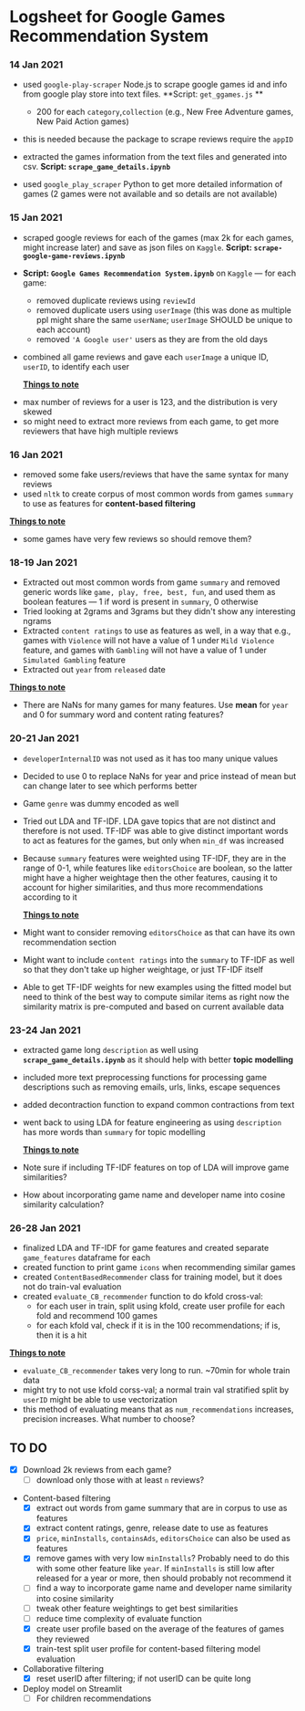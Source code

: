 

# Logsheet for Google Games Recommendation System



### 14 Jan 2021

- used `google-play-scraper` Node.js to scrape google games id and info from google play store into text files. **Script: `get_ggames.js` **

  - 200 for each `category`,`collection` (e.g., New Free Adventure games, New Paid Action games)

- this is needed because the package to scrape reviews require the `appID`

- extracted the games information from the text files and generated into csv. **Script: `scrape_game_details.ipynb`**

- used `google_play_scraper` Python to get more detailed information of games (2 games were not available and so details are not available)

  

### 15 Jan 2021

- scraped google reviews for each of the games (max 2k for each games, might increase later) and save as json files on `Kaggle`. **Script: `scrape-google-game-reviews.ipynb`**

- **Script: `Google Games Recommendation System.ipynb`** on `Kaggle` — for each game: 

  - removed duplicate reviews using `reviewId`
  - removed duplicate users using `userImage` (this was done as multiple ppl might share the same `userName`; `userImage` SHOULD be unique to each account)
  - removed `'A Google user'` users as they are from the old days

- combined all game reviews and gave each `userImage` a unique ID, `userID`, to identify each user 

  <u>**Things to note**</u>

* max number of reviews for a user is 123, and the distribution is very skewed
* so might need to extract more reviews from each game, to get more reviewers that have high multiple reviews



### 16 Jan 2021

- removed some fake users/reviews that have the same syntax for many reviews
- used `nltk` to create corpus of most common words from games `summary` to use as features for  **content-based filtering**

<u>**Things to note**</u>

* some games have very few reviews so should remove them?



### 18-19 Jan 2021 

* Extracted out most common words from game `summary` and removed generic words like `game, play, free, best, fun`, and used them as boolean features — 1 if word is present in `summary`, 0 otherwise
* Tried looking at 2grams and 3grams but they didn't show any interesting ngrams
* Extracted `content ratings` to use as features as well, in a way that e.g., games with `Violence` will not have a value of 1 under `Mild Violence` feature, and games with `Gambling` will not have a value of 1 under `Simulated Gambling` feature
* Extracted out `year` from `released` date

<u>**Things to note**</u>

* There are NaNs for many games for many features. Use **mean** for `year` and 0 for summary word and content rating features? 



### 20-21 Jan 2021 

* `developerInternalID` was not used as it has too many unique values

* Decided to use 0 to replace NaNs for year and price instead of mean but can change later to see which performs better

* Game `genre` was dummy encoded as well

* Tried out LDA and TF-IDF. LDA gave topics that are not distinct and therefore is not used. TF-IDF was able to give distinct important words to act as features for the games, but only when `min_df` was increased

* Because `summary` features were weighted using TF-IDF, they are in the range of 0-1, while features like `editorsChoice` are boolean, so the latter might have a higher weightage then the other features, causing it to account for higher similarities, and thus more recommendations according to it

  <u>**Things to note**</u>

* Might want to consider removing `editorsChoice` as that can have its own recommendation section

* Might want to include `content ratings` into the `summary` to TF-IDF as well so that they don't take up higher weightage, or just TF-IDF itself

* Able to get TF-IDF weights for new examples using the fitted model but need to think of the best way to compute similar items as right now the similarity matrix is pre-computed and based on current available data



### 23-24 Jan 2021 

* extracted game long `description` as well using  **`scrape_game_details.ipynb`** as it should help with better **topic modelling**

* included more text preprocessing functions for processing game descriptions such as removing emails, urls, links, escape sequences

* added decontraction function to expand common contractions from text

* went back to using LDA for feature engineering as using `description` has more words than `summary` for topic modelling

  <u>**Things to note**</u>

* Note sure if including TF-IDF features on top of LDA will improve game similarities?

* How about incorporating game name and developer name into cosine similarity calculation?



### 26-28 Jan 2021  

* finalized LDA and TF-IDF for game features and created separate `game_features` dataframe for each
* created function to print game `icons` when recommending similar games
* created `ContentBasedRecommender` class for training model, but it does not do train-val evaluation
* created `evaluate_CB_recommender` function to do kfold cross-val: 
  * for each user in train, split using kfold, create user profile for each fold and recommend 100 games 
  * for each kfold val, check if it is in the 100 recommendations; if is, then it is a hit

<u>**Things to note**</u>

* `evaluate_CB_recommender` takes very long to run. ~70min for whole train data
* might try to not use kfold corss-val; a normal train val stratified split by `userID` might be able to use vectorization
* this method of evaluating means that as `num_recommendations` increases, precision increases. What number to choose? 



## TO DO

- [x] Download 2k reviews from each game?
  - [ ] download only those with at least `n` reviews?

* Content-based filtering
  - [x] extract out words from game summary that are in corpus to use as features
  - [x] extract content ratings, genre, release date to use as features
  - [x] `price`, `minInstalls`, `containsAds`, `editorsChoice` can also be used as features
  - [x] remove games with very low `minInstalls`? Probably need to do this with some other feature like `year`. If `minInstalls` is still low after released for a year or more, then should probably not recommend it
  - [ ] find a way to incorporate game name and developer name similarity into cosine similarity 
  - [ ] tweak other feature weightings to get best similarities
  - [ ] reduce time complexity of evaluate function
  - [x] create user profile based on the average of the features of games they reviewed
  - [x] train-test split user profile for content-based filtering model evaluation
* Collaborative filtering
  * [x] reset userID after filtering; if not userID can be quite long
* Deploy model on Streamlit
  - [ ] For children recommendations